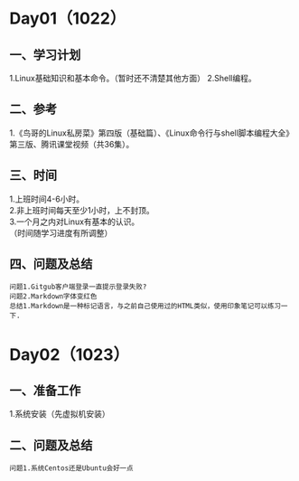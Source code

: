
# Day01（1022）  
## 一、学习计划  
1.Linux基础知识和基本命令。（暂时还不清楚其他方面）
2.Shell编程。
## 二、参考
1.《鸟哥的Linux私房菜》第四版（基础篇）、《Linux命令行与shell脚本编程大全》第三版、腾讯课堂视频（共36集）。  
## 三、时间
1.上班时间4-6小时。  
2.非上班时间每天至少1小时，上不封顶。  
3.一个月之内对Linux有基本的认识。  
（时间随学习进度有所调整）  
##  四、问题及总结
`问题1.Gitgub客户端登录一直提示登录失败?`  
`问题2.Markdown字体变红色`  
`总结1.Markdown是一种标记语言，与之前自己使用过的HTML类似，使用印象笔记可以练习一下.`  

# Day02（1023）
## 一、准备工作
1.系统安装（先虚拟机安装）  
## 二、问题及总结
`问题1.系统Centos还是Ubuntu会好一点`  






